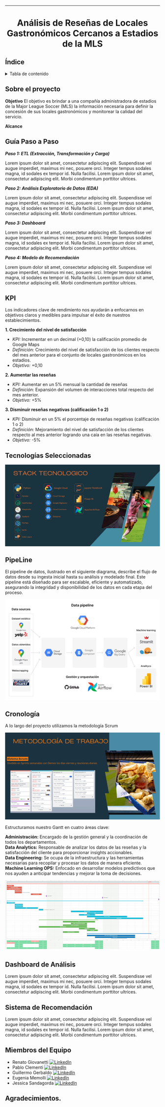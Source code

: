 <Logo de HorizonData>

***
# <p align="center">Análisis de Reseñas de Locales Gastronómicos Cercanos a Estadios de la MLS</p>

## Índice

<details>
  <summary>Tabla de contenido</summary>

  1. [Índice](#índice)
  2. [Sobre el proyecto](#sobre-el-proyecto)
  3. [Guía paso a paso](#guía-paso-a-paso)
  4. [KPI](#kpi)
  5. [Tecnologías Seleccionadas](#tecnologías-seleccionadas)
  6. [PipeLine](#pipeline)
  7. [Cronología](#cronología)
  8. [Dashboard de Análisis](#dashboard-de-análisis)
  9. [Sistema de Recomendación](#sistema-de-recomendación)
  10. [Miembros del Equipo](#miembros-del-equipo)

</details>

## Sobre el proyecto

**Objetivo**
 El objetivo es brindar a una compañía administradora de estadios de la Major League Soccer (MLS)   la información necesaria para definir la concesión de sus locales gastronómicos y monitorear la calidad del servicio.

**Alcance**
<Mapa con estadios>

## Guía Paso a Paso

*__Paso 1: ETL (Extracción, Transformación y Carga)__*

Lorem ipsum dolor sit amet, consectetur adipiscing elit. Suspendisse vel augue imperdiet, maximus mi nec, posuere orci. Integer tempus sodales magna, id sodales ex tempor id. Nulla facilisi. Lorem ipsum dolor sit amet, consectetur adipiscing elit. Morbi condimentum porttitor ultrices. 


*__Paso 2: Análisis Exploratorio de Datos (EDA)__*

Lorem ipsum dolor sit amet, consectetur adipiscing elit. Suspendisse vel augue imperdiet, maximus mi nec, posuere orci. Integer tempus sodales magna, id sodales ex tempor id. Nulla facilisi. Lorem ipsum dolor sit amet, consectetur adipiscing elit. Morbi condimentum porttitor ultrices. 


*__Paso 3: Dashboard__*

Lorem ipsum dolor sit amet, consectetur adipiscing elit. Suspendisse vel augue imperdiet, maximus mi nec, posuere orci. Integer tempus sodales magna, id sodales ex tempor id. Nulla facilisi. Lorem ipsum dolor sit amet, consectetur adipiscing elit. Morbi condimentum porttitor ultrices. 

*__Paso 4: Modelo de Recomendación__*

Lorem ipsum dolor sit amet, consectetur adipiscing elit. Suspendisse vel augue imperdiet, maximus mi nec, posuere orci. Integer tempus sodales magna, id sodales ex tempor id. Nulla facilisi. Lorem ipsum dolor sit amet, consectetur adipiscing elit. Morbi condimentum porttitor ultrices. 

## KPI
Los indicadores clave de rendimiento nos ayudarán a enfocarnos en objetivos claros y medibles para impulsar el éxito de nuestros establecimientos.

__1.  Crecimiento del nivel de satisfacción__

  - *KPI:* Incrementar en un decimal (+0,10) la calificación promedio de Google Maps
  - *Definición:* Crecimiento del nivel de satisfacción de los clientes respecto del mes anterior para el conjunto de locales gastronómicos en los estadios.
  - *Objetivo:* +0,10

__2. Aumentar las reseñas__

  - *KPI:* Aumentar en un 5% mensual la cantidad de reseñas
  - *Definición:*  Expansión del volumen de interacciones total respecto del mes anterior.
  - *Objetivo:* +5%

__3. Disminuir reseñas negativas (calificación 1 o 2)__

  - *KPI:* Disminuir en un 5% el porcentaje de reseñas negativas (calificación 1 o 2)
  - *Definición:* Mejoramiento del nivel de satisfacción de los clientes respecto al mes anterior logrando una caía en las reseñas negativas.
  - *Objetivo:* -5%

## Tecnologías Seleccionadas

![Pipeline de datos](src/stack.png)

## PipeLine
El pipeline de datos, ilustrado en el siguiente diagrama, describe el flujo de datos desde su ingesta inicial hasta su análisis y modelado final. Este pipeline está diseñado para ser escalable, eficiente y automatizado, asegurando la integridad y disponibilidad de los datos en cada etapa del proceso. 

![Pipeline de datos](src/Data_Pipeline.jpg)

## Cronología
A lo largo del proyecto utilizamos la metodología Scrum

![Pipeline de datos](src/image212.png)

Estructuramos nuestro Gantt en cuatro áreas clave:

__Administración:__ Encargado de la gestión general y la coordinación de todos los departamentos.<br>
__Data Analytics:__ Responsable de analizar los datos de las reseñas y la satisfacción del cliente para proporcionar insights accionables.<br>
__Data Engineering:__ Se ocupa de la infraestructura y las herramientas necesarias para recopilar y procesar los datos de manera eficiente.<br>
__Machine Learning OPS:__ Enfocado en desarrollar modelos predictivos que nos ayuden a anticipar tendencias y mejorar la toma de decisiones.<br>

![Pipeline de datos](src/imag2e.png)

## Dashboard de Análisis
Lorem ipsum dolor sit amet, consectetur adipiscing elit. Suspendisse vel augue imperdiet, maximus mi nec, posuere orci. Integer tempus sodales magna, id sodales ex tempor id. Nulla facilisi. Lorem ipsum dolor sit amet, consectetur adipiscing elit. Morbi condimentum porttitor ultrices. 

## Sistema de Recomendación
Lorem ipsum dolor sit amet, consectetur adipiscing elit. Suspendisse vel augue imperdiet, maximus mi nec, posuere orci. Integer tempus sodales magna, id sodales ex tempor id. Nulla facilisi. Lorem ipsum dolor sit amet, consectetur adipiscing elit. Morbi condimentum porttitor ultrices. 

## Miembros del Equipo



 - Renato Giovanetti [![LinkedIn](https://img.shields.io/badge/LinkedIn-0077B5?style=for-the-badge&logo=linkedin&logoColor=white)](https://www.linkedin.com/in/renato-giovanetti-65bb61147/)
 - Pablo Clementi [![LinkedIn](https://img.shields.io/badge/LinkedIn-0077B5?style=for-the-badge&logo=linkedin&logoColor=white)](https://www.linkedin.com/in/pablo-clementi-511b211b3/)
 - Guillermo Gerbaldo [![LinkedIn](https://img.shields.io/badge/LinkedIn-0077B5?style=for-the-badge&logo=linkedin&logoColor=white)](https://www.linkedin.com/in/guillermo-gerbaldo-18a7144/)
 - Eugenia Memolli [![LinkedIn](https://img.shields.io/badge/LinkedIn-0077B5?style=for-the-badge&logo=linkedin&logoColor=white)](https://www.linkedin.com/in/maria-eugenia-memolli/)
 - Jessica Sandagorda [![LinkedIn](https://img.shields.io/badge/LinkedIn-0077B5?style=for-the-badge&logo=linkedin&logoColor=white)](https://www.linkedin.com/in/jessicasandagorda/)


## Agradecimientos.
